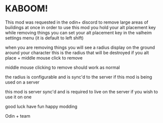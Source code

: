 ﻿# KABOOM!
This mod was requested in the odin+ discord to remove large areas of buildings at once 
in order to use this mod you hold your alt placement key while removing things you can set your alt placement key in the valheim settings menu (it is default to left shift)

when you are removing things you will see a radius display on the ground around your character
this is the radius that will be destroyed if you alt place + middle mouse click to remove

middle mouse clicking to remove should work as normal

the radius is configurable and is sync'd to the server if this mod is being used on a server

this mod is server sync'd and is required to live on the server if you wish to use it on one 

good luck have fun
happy modding

Odin + team

